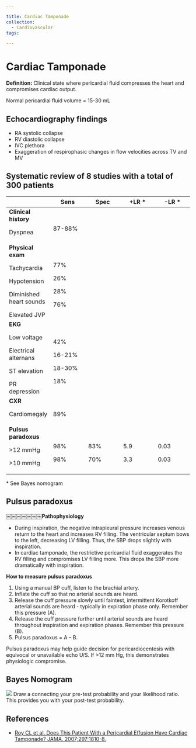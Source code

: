 ```yaml
---

title: Cardiac Tamponade
collection:
  - Cardiovascular
tags:

---
```


# Cardiac Tamponade

**Definition:** Clinical state where pericardial fluid compresses the heart and compromises cardiac output.

Normal pericardial fluid volume = 15-30 mL

## Echocardiography findings

-   RA systolic collapse
-   RV diastolic collapse
-   IVC plethora
-   Exaggeration of respirophasic changes in flow velocities across TV and MV

## Systematic review of 8 studies with a total of 300 patients

<table>
<colgroup>
<col width="20%" />
<col width="20%" />
<col width="20%" />
<col width="20%" />
<col width="20%" />
</colgroup>
<thead>
<tr class="header">
<th><br />
</th>
<th>Sens</th>
<th>Spec</th>
<th>+LR *</th>
<th>-LR *</th>
</tr>
</thead>
<tbody>
<tr class="odd">
<td><strong>Clinical history</strong><br />

<p>Dyspnea</p></td>
<td><br />
87-88%</td>
<td><br />
</td>
<td><br />
</td>
<td><br />
</td>
</tr>
<tr class="even">
<td><strong>Physical exam</strong><br />

<p>Tachycardia</p>
<p>Hypotension</p>
<p>Diminished heart sounds</p>
Elevated JVP</td>
<td><br />

<p>77%</p>
<p>26%</p>
<p>28%</p>
<p>76%</p></td>
<td><br />
</td>
<td><br />
</td>
<td><br />
</td>
</tr>
<tr class="odd">
<td><strong>EKG</strong><br />

<p>Low voltage</p>
<p>Electrical alternans</p>
<p>ST elevation</p>
PR depression</td>
<td><br />

<p>42%</p>
<p>16-21%</p>
<p>18-30%</p>
<p>18%</p></td>
<td><br />
</td>
<td><br />
</td>
<td><br />
</td>
</tr>
<tr class="even">
<td><strong>CXR</strong><br />

<p>Cardiomegaly</p></td>
<td><br />

<p>89%</p></td>
<td><br />
</td>
<td><br />
</td>
<td><br />
</td>
</tr>
<tr class="odd">
<td><strong>Pulsus paradoxus</strong><br />

<p>&gt;12 mmHg</p>
<p>&gt;10 mmHg</p></td>
<td><br />

<p>98%</p>
<p>98%</p></td>
<td><br />

<p>83%</p>
<p>70%</p></td>
<td><br />

<p>5.9</p>
<p>3.3</p></td>
<td><br />

<p>0.03</p>
<p>0.03</p></td>
</tr>
</tbody>
</table>

\* See Bayes nomogram

## Pulsus paradoxus

￼￼￼￼￼￼￼**Pathophysiology**

-   During inspiration, the negative intrapleural pressure increases venous return to the heart and increases RV filling. The ventricular septum bows to the left, decreasing LV filling. Thus, the SBP drops slightly with inspiration.
-   In cardiac tamponade, the restrictive pericardial fluid exaggerates the RV filling and compromises LV filling more. This drops the SBP more dramatically with inspiration.

**How to measure pulsus paradoxus**
1.  Using a manual BP cuff, listen to the brachial artery.
2.  Inflate the cuff so that no arterial sounds are heard.
3.  Release the cuff pressure slowly until faintest, intermittent Korotkoff arterial sounds are heard - typically in expiration phase only. Remember this pressure (A). 
4.  Release the cuff pressure further until arterial sounds are heard throughout inspiration and expiration phases. Remember this pressure (B).
5.  Pulsus paradoxus = A – B.

Pulsus paradoxus may help guide decision for pericardiocentesis with equivocal or unavailable echo U/S. If &gt;12 mm Hg, this demonstrates physiologic compromise.

## Bayes Nomogram

![](https://d2p53dh3qxfm0x.cloudfront.net/uploads/img/1jx/5/m/95730235-4c85-5a59-9dd7-7b66887d4238/640.png)
Draw a connecting your pre-test probability and your likelihood ratio. This provides you with your post-test probability.

## References

-   [Roy CL et al. Does This Patient With a Pericardial Effusion Have Cardiac Tamponade? JAMA. 2007;297:1810-8.](https://www.ncbi.nlm.nih.gov/pubmed/?term=17456823)
